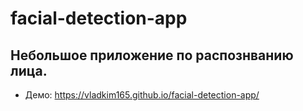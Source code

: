 # facial-detection-app

## Небольшое приложение по распознванию лица.
- Демо: https://vladkim165.github.io/facial-detection-app/
